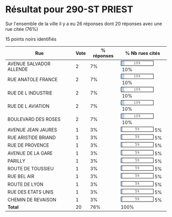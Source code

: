 # Résultat pour 290-ST PRIEST

Sur l'ensemble de la ville il y a eu 26 réponses dont 20 réponses avec une rue citée (76%)

15 points noirs identifiés

| Rue | Vote | % réponses | % Nb rues cités|
|-----|------|------------|----------------|
| AVENUE SALVADOR ALLENDE | 2 | 7% | <img src="../../img/bar_10.gif" />&nbsp;10%|
| RUE ANATOLE FRANCE | 2 | 7% | <img src="../../img/bar_10.gif" />&nbsp;10%|
| RUE DE L INDUSTRIE | 2 | 7% | <img src="../../img/bar_10.gif" />&nbsp;10%|
| RUE DE L AVIATION | 2 | 7% | <img src="../../img/bar_10.gif" />&nbsp;10%|
| BOULEVARD DES ROSES | 2 | 7% | <img src="../../img/bar_10.gif" />&nbsp;10%|
| AVENUE JEAN JAURES | 1 | 3% | <img src="../../img/bar_5.gif" />&nbsp;5%|
| RUE ARISTIDE BRIAND | 1 | 3% | <img src="../../img/bar_5.gif" />&nbsp;5%|
| RUE DE PROVENCE | 1 | 3% | <img src="../../img/bar_5.gif" />&nbsp;5%|
| AVENUE DE LA GARE | 1 | 3% | <img src="../../img/bar_5.gif" />&nbsp;5%|
| PARILLY | 1 | 3% | <img src="../../img/bar_5.gif" />&nbsp;5%|
| ROUTE DE TOUSSIEU | 1 | 3% | <img src="../../img/bar_5.gif" />&nbsp;5%|
| RUE BEL AIR | 1 | 3% | <img src="../../img/bar_5.gif" />&nbsp;5%|
| ROUTE DE LYON | 1 | 3% | <img src="../../img/bar_5.gif" />&nbsp;5%|
| RUE DES ETATS UNIS | 1 | 3% | <img src="../../img/bar_5.gif" />&nbsp;5%|
| CHEMIN DE REVAISON | 1 | 3% | <img src="../../img/bar_5.gif" />&nbsp;5%|
| **Total** | 20 | 76% | 100%|
